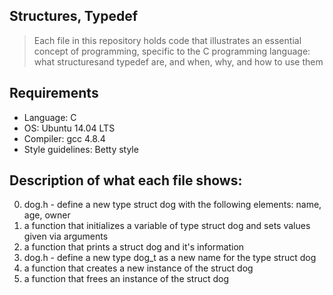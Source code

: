 ## Structures, Typedef
> Each file in this repository holds code that illustrates an essential concept of programming, specific to the C programming language: what structuresand typedef are, and when, why, and how to use them

## Requirements
- Language: C
- OS: Ubuntu 14.04 LTS
- Compiler: gcc 4.8.4
- Style guidelines: Betty style
## Description of what each file shows:
0. dog.h - define a new type struct dog with the following elements: name, age, owner
1. a function that initializes a variable of type struct dog and sets values given via arguments
2. a function that prints a struct dog and it's information
3. dog.h - define a new type dog_t as a new name for the type struct dog
4. a function that creates a new instance of the struct dog
5. a function that frees an instance of the struct dog
